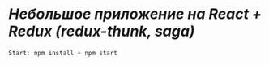 # _Небольшое приложение на React + Redux (redux-thunk, saga)_
``` javascript
Start: npm install + npm start
```
